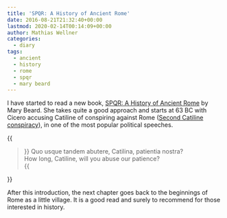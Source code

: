 ```yaml
---
title: 'SPQR: A History of Ancient Rome'
date: 2016-08-21T21:32:40+00:00
lastmod: 2020-02-14T00:14:09+00:00
author: Mathias Wellner
categories:
  - diary
tags:
  - ancient
  - history
  - rome
  - spqr
  - mary beard
---
```

I have started to read a new book, <a href="https://www.theguardian.com/books/2015/oct/18/spqr-by-mary-beard-review-rome" title="SPQR: A History Of Ancient Rome" target="_blank">SPQR: A History of Ancient Rome</a> 
by Mary Beard. She takes quite a good approach and starts at 63 BC with Cicero accusing 
Catiline of conspiring against Rome (<a href="https://en.wikipedia.org/wiki/Second_Catilinarian_conspiracy" title="Second Catilinarian conspiracy" target="_blank">Second Catiline conspiracy</a>), in one of the most popular political speeches. 

<!--more-->

{{<blockquote>}}
Quo usque tandem abutere, Catilina, patientia nostra?<br>
How long, Catiline, will you abuse our patience?<br>
{{</blockquote>}}

After this introduction, the next chapter goes back to the beginnings of Rome as a 
little village. It is a good read and surely to recommend for those interested in history.